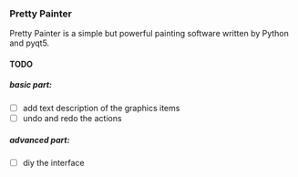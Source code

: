 ### Pretty Painter


Pretty Painter is a simple but powerful painting software written by Python and pyqt5.

#### TODO
##### basic part:
- [ ] add text description of the graphics items
- [ ] undo and redo the actions
##### advanced part:
- [ ] diy the interface

